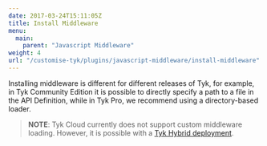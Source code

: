 ```yaml
---
date: 2017-03-24T15:11:05Z
title: Install Middleware
menu:
  main:
    parent: "Javascript Middleware"
weight: 4
url: "/customise-tyk/plugins/javascript-middleware/install-middleware"
---
```


Installing middleware is different for different releases of Tyk, for example, in Tyk Community Edition it is possible to directly specify a path to a file in the API Definition, while in Tyk Pro, we recommend using a directory-based loader.

> **NOTE**: Tyk Cloud currently does not support custom middleware loading. However, it is possible with a [Tyk Hybrid deployment][1].

[1]: /docs/customise-tyk/plugins/javascript-middleware/install-middleware/tyk-hybrid/